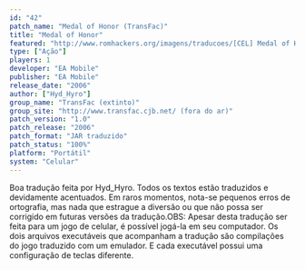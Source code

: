 ```yaml
---
id: "42"
patch_name: "Medal of Honor (TransFac)"
title: "Medal of Honor"
featured: "http://www.romhackers.org/imagens/traducoes/[CEL] Medal of Honor - TransFac - 1.png"
type: ["Ação"]
players: 1
developer: "EA Mobile"
publisher: "EA Mobile"
release_date: "2006"
author: ["Hyd_Hyro"]
group_name: "TransFac (extinto)"
group_site: "http://www.transfac.cjb.net/ (fora do ar)"
patch_version: "1.0"
patch_release: "2006"
patch_format: "JAR traduzido"
patch_status: "100%"
platform: "Portátil"
system: "Celular"
---
```


Boa tradução feita por Hyd_Hyro. Todos os textos estão traduzidos e devidamente acentuados. Em raros momentos, nota-se pequenos erros de ortografia, mas nada que estrague a diversão ou que não possa ser corrigido em futuras versões da tradução.OBS: Apesar desta tradução ser feita para um jogo de celular, é possível jogá-la em seu computador. Os dois arquivos executáveis que acompanham a tradução são compilações do jogo traduzido com um emulador. E cada executável possui uma configuração de teclas diferente.